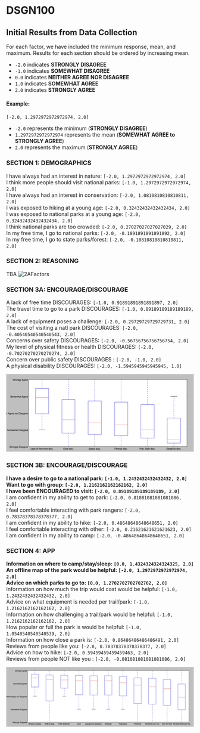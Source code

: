 # DSGN100

## Initial Results from Data Collection
For each factor, we have included the minimum response, mean, and maximum. Results for each section should be ordered by increasing mean. <br/>
- `-2.0` indicates **STRONGLY DISAGREE**
- `-1.0` indicates **SOMEWHAT DISAGREE**
- `0.0` indicates **NEITHER AGREE NOR DISAGREE**
- `1.0` indicates **SOMEWHAT AGREE**
- `2.0` indicates **STRONGLY AGREE** 

#### Example:
`[-2.0, 1.2972972972972974, 2.0]` <br/>
- `-2.0` represents the minimum (**STRONGLY DISAGREE**)
- `1.2972972972972974` represents the mean (**SOMEWHAT AGREE to STRONGLY AGREE**)
- `2.0` represents the maximum (**STRONGLY AGREE**)

### SECTION 1: DEMOGRAPHICS
I have always had an interest in nature: `[-2.0, 1.2972972972972974, 2.0]` <br/>
I think more people should visit national parks: `[-1.0, 1.2972972972972974, 2.0]` <br/>
I have always had an interest in conservation: `[-2.0, 1.0810810810810811, 2.0]` <br/>
I was exposed to hiking at a young age:  `[-2.0, 0.32432432432432434, 2.0]` <br/>
I was exposed to national parks at a young age: `[-2.0, 0.32432432432432434, 2.0]` <br/>
I think national parks are too crowded: `[-2.0, 0.27027027027027029, 2.0]` <br/>
In my free time, I go to national parks: `[-2.0, -0.1891891891891892, 2.0]` <br/>
In my free time, I go to state parks/forest: `[-2.0, -0.10810810810810811, 2.0]` <br/>

### SECTION 2: REASONING 
TBA
![2AFactors](gotToParkFor.png)

### SECTION 3A: ENCOURAGE/DISCOURAGE 
A lack of free time DISCOURAGES: `[-1.0, 0.91891891891891897, 2.0]` <br/>
The travel time to go to a park DISCOURAGES: `[-1.0, 0.89189189189189189, 2.0]` <br/>
A lack of equipment poses a challenge: `[-2.0, 0.29729729729729731, 2.0]` <br/>
The cost of visiting a natl park DISCOURAGES: `[-2.0, -0.40540540540540543, 2.0]` <br/>
Concerns over safety DISCOURAGES: `[-2.0, -0.56756756756756754, 2.0]` <br/>
My level of physical fitness or health DISCOURAGES: `[-2.0, -0.70270270270270274, 2.0]` <br/>
Concern over public safety DISCOURAGES : `[-2.0, -1.0, 2.0]` <br/>
A physical disability DISCOURAGES: `[-2.0, -1.5945945945945945, 1.0]` <br/>

![3AFactors](OverallFactors.png)

### SECTION 3B: ENCOURAGE/DISCOURAGE
**I have a desire to go to a national park: `[-1.0, 1.2432432432432432, 2.0]`** <br/>
**Want to go with group: `[-2.0, 1.2162162162162162, 2.0]`** <br/>
**I have been ENCOURAGED to visit: `[-2.0, 0.89189189189189189, 2.0]`** <br/>
I am confident in my ability to get to park: `[-2.0, 0.81081081081081086, 2.0]` <br/>
I feel comfortable interacting with park rangers: `[-2.0, 0.78378378378378377, 2.0]` <br/>
I am confident in my ability to hike: `[-2.0, 0.48648648648648651, 2.0]` <br/>
I feel comfortable interacting with other: `[-2.0, 0.21621621621621623, 2.0]` <br/>
I am confident in my ability to camp: `[-2.0, -0.48648648648648651, 2.0]` <br/>

### SECTION 4: APP
**Information on where to camp/stay/sleep: `[0.0, 1.4324324324324325, 2.0]`** <br/>
**An offline map of the park would be helpful: `[-2.0, 1.2972972972972974, 2.0]`** <br/>
**Advice on which parks to go to: `[0.0, 1.2702702702702702, 2.0]`** <br/>
Information on how much the trip would cost would be helpful: `[-1.0, 1.2432432432432432, 2.0]` <br/>
Advice on what equipment is needed per trail/park: `[-1.0, 1.2162162162162162, 2.0]` <br/>
Information on how challenging a trail/park would be helpful: `[-1.0, 1.2162162162162162, 2.0]` <br/>
How popular or full the park is would be helpful: `[-1.0, 1.0540540540540539, 2.0]` <br/>
Information on how close a park is: `[-2.0, 0.86486486486486491, 2.0]` <br/>
Reviews from people like you: `[-2.0, 0.78378378378378377, 2.0]` <br/>
Advice on how to hike: `[-2.0, 0.59459459459459463, 2.0]` <br/>
Reviews from people NOT like you : `[-2.0, -0.081081081081081086, 2.0]` <br/>

![4AFactors](Features.png)
